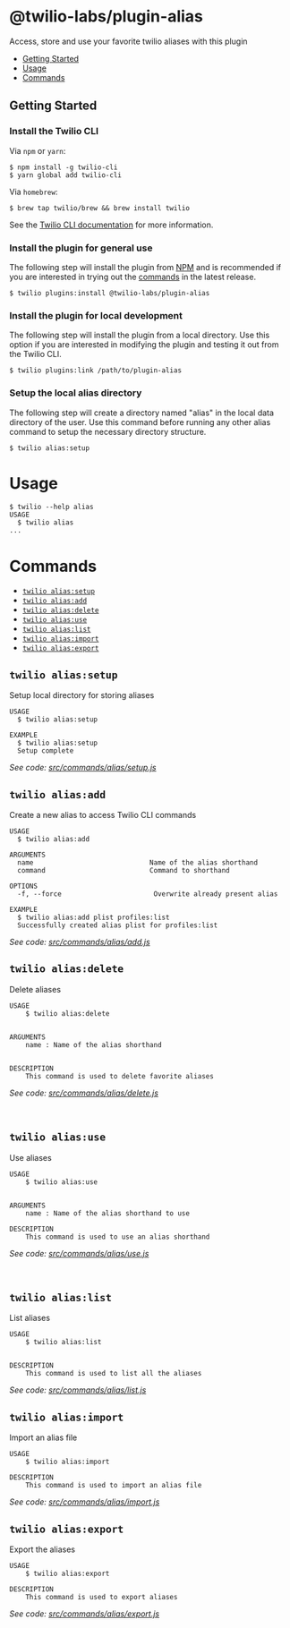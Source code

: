 # @twilio-labs/plugin-alias

Access, store and use your favorite twilio aliases with this plugin

<!-- toc -->

- [Getting Started](#getting-started)
- [Usage](#usage)
- [Commands](#commands)

<!-- tocstop -->

## Getting Started

### Install the Twilio CLI

Via `npm` or `yarn`:

```sh-session
$ npm install -g twilio-cli
$ yarn global add twilio-cli
```

Via `homebrew`:

```sh-session
$ brew tap twilio/brew && brew install twilio
```

See the [Twilio CLI documentation](https://www.twilio.com/docs/twilio-cli/quickstart) for more information.

### Install the plugin for general use

The following step will install the plugin from [NPM](https://www.npmjs.com/package/@twilio-labs/plugin-alias) and is recommended if you are interested in trying out the [commands](#commands) in the latest release.

```sh-session
$ twilio plugins:install @twilio-labs/plugin-alias
```

### Install the plugin for local development

The following step will install the plugin from a local directory. Use this option if you are interested in modifying the plugin and testing it out from the Twilio CLI.

```sh-session
$ twilio plugins:link /path/to/plugin-alias
```

### Setup the local alias directory
The following step will create a directory named "alias" in the local data directory of the user. Use this command before running any other alias command to setup the necessary directory structure.

```sh-session
$ twilio alias:setup
```

# Usage

```sh-session
$ twilio --help alias
USAGE
  $ twilio alias
...
```

# Commands
<!-- commands -->
* [`twilio alias:setup`](#twilio-aliasSetup)
* [`twilio alias:add`](#twilio-aliasAdd)
* [`twilio alias:delete`](#twilio-aliasDelete)
* [`twilio alias:use`](#twilio-aliasUse)
* [`twilio alias:list`](#twilio-aliasList)
* [`twilio alias:import`](#twilio-aliasImport)
* [`twilio alias:export`](#twilio-aliasExport)

<!-- Setup Command -->

## `twilio alias:setup`

Setup local directory for storing aliases

```
USAGE
  $ twilio alias:setup

EXAMPLE
  $ twilio alias:setup
  Setup complete
```

_See code: [src/commands/alias/setup.js](https://github.com/Kavya-24/plugin-alias/tree/main/src/commands/alias/setup.js)_
<br>

<!-- Add Command -->

## `twilio alias:add`

Create a new alias to access Twilio CLI commands

```
USAGE
  $ twilio alias:add

ARGUMENTS
  name  						   Name of the alias shorthand
  command            			   Command to shorthand

OPTIONS
  -f, --force           			Overwrite already present alias

EXAMPLE
  $ twilio alias:add plist profiles:list
  Successfully created alias plist for profiles:list
```

_See code: [src/commands/alias/add.js](https://github.com/Kavya-24/plugin-alias/tree/main/src/commands/alias/add.js)_

<!-- Delete Command -->

## `twilio alias:delete`

Delete aliases

```
USAGE
	$ twilio alias:delete


ARGUMENTS
	name : Name of the alias shorthand


DESCRIPTION
	This command is used to delete favorite aliases
```

_See code: [src/commands/alias/delete.js](https://gitshub.com/Kavya-24/plugin-alias/tree/main/src/commands/alias/delete.js)_

  <br>
  
<!-- Use Command -->
## `twilio alias:use`
Use aliases

```
USAGE
	$ twilio alias:use


ARGUMENTS
	name : Name of the alias shorthand to use

DESCRIPTION
	This command is used to use an alias shorthand
```

_See code: [src/commands/alias/use.js](https://github.com/Kavya-24/plugin-alias/tree/main/src/commands/alias/use.js)_

<br>

<!-- List Command -->

## `twilio alias:list`

List aliases

```
USAGE
	$ twilio alias:list


DESCRIPTION
	This command is used to list all the aliases
```

_See code: [src/commands/alias/list.js](https://github.com/Kavya-24/plugin-alias/tree/main/src/commands/alias/list.js)_

<!-- Import Command -->

## `twilio alias:import`

Import an alias file

```
USAGE
	$ twilio alias:import

DESCRIPTION
	This command is used to import an alias file
```

_See code: [src/commands/alias/import.js](https://github.com/Kavya-24/plugin-alias/tree/main/src/commands/alias/import.js)_
<br>

<!-- Export Command -->

## `twilio alias:export`

Export the aliases

```
USAGE
	$ twilio alias:export

DESCRIPTION
	This command is used to export aliases
```

_See code: [src/commands/alias/export.js](https://github.com/Kavya-24/plugin-alias/tree/main/src/commands/alias/export.js)_
<br>

<!-- commandsstop -->
